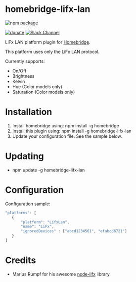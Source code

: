 # homebridge-lifx-lan

[![npm package](https://nodei.co/npm/homebridge-lifx-lan.png?downloads=true&downloadRank=true&stars=true)](https://nodei.co/npm/homebridge-lifx-lan/)

[![donate](https://img.shields.io/badge/%24-Buy%20me%20a%20coffee-ff69b4.svg)](https://www.buymeacoffee.com/devbobo)
[![Slack Channel](https://img.shields.io/badge/slack-homebridge--lifx-e01563.svg)](https://homebridgeteam.slack.com/messages/C1NE2GM0S/)

LiFx LAN platform plugin for [Homebridge](https://github.com/nfarina/homebridge).

This platform uses only the LiFx LAN protocol.

Currently supports:
- On/Off
- Brightness
- Kelvin
- Hue (Color models only)
- Saturation (Color models only)

# Installation

1. Install homebridge using: npm install -g homebridge
2. Install this plugin using: npm install -g homebridge-lifx-lan
3. Update your configuration file. See the sample below.

# Updating

- npm update -g homebridge-lifx-lan

# Configuration

Configuration sample:

 ```javascript
"platforms": [
    {
        "platform": "LifxLan",
        "name": "LiFx",
        "ignoredDevices" : ["abcd1234561", "efabcd6721"]
    }
]

```


# Credits

- Marius Rumpf for his awesome [node-lifx](https://github.com/MariusRumpf/node-lifx) library
